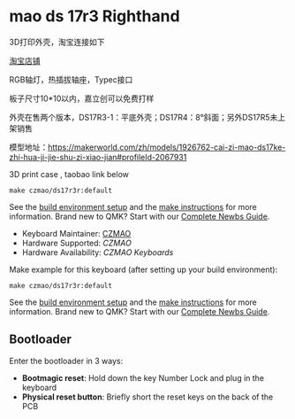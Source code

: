 # mao ds 17r3 Righthand


3D打印外壳，淘宝连接如下

[淘宝店铺](https://item.taobao.com/item.htm?ft=t&id=986455584475&spm=a21dvs.23580594.0.0.1d292c1bgD3uh5&sku_properties=5919063%3A6536025%3B122216346%3A21959%3B122216808%3A10491261%3B211004089%3A36467121617)

RGB轴灯，热插拔轴座，Typec接口

板子尺寸10*10以内，嘉立创可以免费打样

外壳在售两个版本，DS17R3-1：平底外壳；DS17R4：8°斜面；另外DS17R5未上架销售

模型地址：https://makerworld.com/zh/models/1926762-cai-zi-mao-ds17ke-zhi-hua-ji-jie-shu-zi-xiao-jian#profileId-2067931

3D print case , taobao link below




    make czmao/ds17r3r:default

See the [build environment setup](https://docs.qmk.fm/#/getting_started_build_tools) and the [make instructions](https://docs.qmk.fm/#/getting_started_make_guide) for more information. Brand new to QMK? Start with our [Complete Newbs Guide](https://docs.qmk.fm/#/newbs).




* Keyboard Maintainer: [CZMAO](https://github.com/smollchungus)
* Hardware Supported: *CZMAO*
* Hardware Availability: *CZMAO Keyboards*

Make example for this keyboard (after setting up your build environment):

    make czmao/ds17r3r:default



See the [build environment setup](https://docs.qmk.fm/#/getting_started_build_tools) and the [make instructions](https://docs.qmk.fm/#/getting_started_make_guide) for more information. Brand new to QMK? Start with our [Complete Newbs Guide](https://docs.qmk.fm/#/newbs).

## Bootloader

Enter the bootloader in 3 ways:

* **Bootmagic reset**: Hold down the key Number Lock and plug in the keyboard
* **Physical reset button**: Briefly short the reset keys on the back of the PCB

